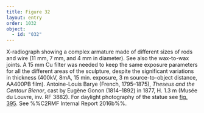 ```yaml
---
title: Figure 32
layout: entry
order: 1032
object:
  - id: "032"
---
```


X-radiograph showing a complex armature made of different sizes of rods and wire (11 mm, 7 mm, and 4 mm in diameter). See also the wax-to-wax joints. A 15 mm Cu filter was needed to keep the same exposure parameters for all the different areas of the sculpture, despite the significant variations in thickness (400kV, 8mA, 15 min. exposure, 3 m source-to-object distance, AA400PB film). Antoine-Louis Barye (French, 1795–1875), *Theseus and the Centaur Bienor*, cast by Eugène Gonon (1814–1892) in 1877, H. 1.3 m (Musée du Louvre, inv. RF 3882). For daylight photography of the statue see [fig. 395](/visual-atlas/395/). See %%C2RMF Internal Report 2016b%%.
